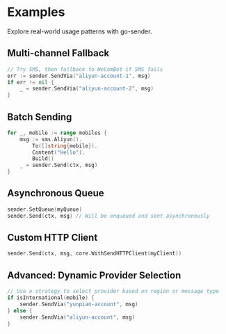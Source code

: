 # Examples

Explore real-world usage patterns with go-sender.

## Multi-channel Fallback

```go
// Try SMS, then fallback to WeComBot if SMS fails
err := sender.SendVia("aliyun-account-1", msg)
if err != nil {
    _ = sender.SendVia("aliyun-account-2", msg)
}
```

## Batch Sending

```go
for _, mobile := range mobiles {
    msg := sms.Aliyun().
        To([]string{mobile}).
        Content("Hello").
        Build()
    _ = sender.Send(ctx, msg)
}
```

## Asynchronous Queue

```go
sender.SetQueue(myQueue)
sender.Send(ctx, msg) // Will be enqueued and sent asynchronously
```

## Custom HTTP Client

```go
sender.Send(ctx, msg, core.WithSendHTTPClient(myClient))
```

## Advanced: Dynamic Provider Selection

```go
// Use a strategy to select provider based on region or message type
if isInternational(mobile) {
    sender.SendVia("yunpian-account", msg)
} else {
    sender.SendVia("aliyun-account", msg)
}
```
